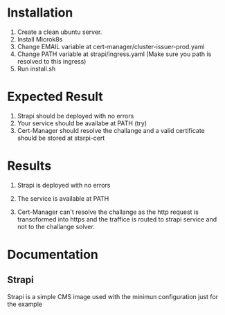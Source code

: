 # Installation

1. Create a clean ubuntu server.
2. Install Microk8s
3. Change EMAIL variable at cert-manager/cluster-issuer-prod.yaml
4. Change PATH variable at strapi/ingress.yaml (Make sure you path is resolved to this ingress)
5. Run install.sh


# Expected Result

1. Strapi should be deployed with no errors
2. Your service should be availabe at PATH (try)
3. Cert-Manager should resolve the challange and a valid certificate should be stored at starpi-cert

# Results 

1. Strapi is deployed with no errors


2. The service is available at PATH


3. Cert-Manager can't resolve the challange as the http request is transoformed into https and the traffice is routed to strapi service and not to the challange solver.

# Documentation

## Strapi

Strapi is a simple CMS image used with the minimun configuration just for the example